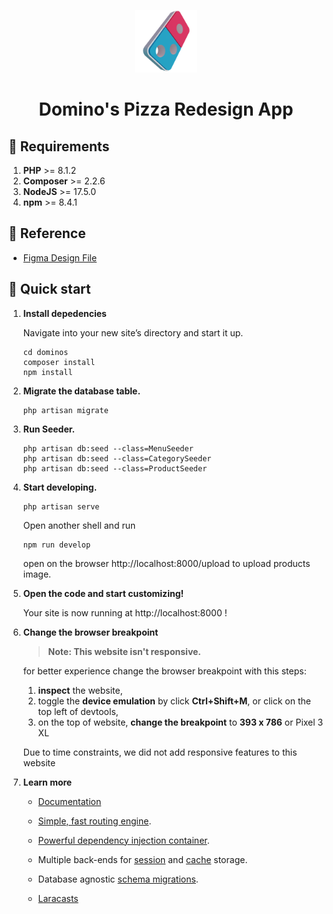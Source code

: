 <p align="center">
    <img alt="Domino's Pizza 3d Logo" src="./public/Logo3D.png" width="100" />
</p>
<h1 align="center">
  Domino's Pizza Redesign App
</h1>

## 🧾 Requirements

1.  **PHP** >= 8.1.2
2.  **Composer** >= 2.2.6
3.  **NodeJS** >= 17.5.0
4.  **npm** >= 8.4.1

## 🔱 Reference

-   [Figma Design File](https://www.figma.com/file/YfJdoFida9cy8DoIhMDbLh/Domino-s-Redesign-File)

## 🚀 Quick start

1. **Install depedencies**

    Navigate into your new site’s directory and start it up.

    ```shell
    cd dominos
    composer install
    npm install
    ```

2. **Migrate the database table.**

    ```shell
    php artisan migrate
    ```

3. **Run Seeder.**

    ```shell
    php artisan db:seed --class=MenuSeeder
    php artisan db:seed --class=CategorySeeder
    php artisan db:seed --class=ProductSeeder
    ```

4. **Start developing.**

    ```shell
    php artisan serve
    ```

    Open another shell and run

    ```shell
    npm run develop
    ```

    open on the browser http://localhost:8000/upload to upload products image.

5. **Open the code and start customizing!**

    Your site is now running at http://localhost:8000 !

6. **Change the browser breakpoint**

    > **Note: This website isn't responsive.**

    for better experience change the browser breakpoint with this steps:

    1. **inspect** the website,
    2. toggle the **device emulation** by click **Ctrl+Shift+M**, or click on the top left of devtools,
    3. on the top of website, **change the breakpoint** to **393 x 786** or Pixel 3 XL

    Due to time constraints, we did not add responsive features to this website

7. **Learn more**

    - [Documentation](https://laravel.com/docs)

    - [Simple, fast routing engine](https://laravel.com/docs/routing).

    - [Powerful dependency injection container](https://laravel.com/docs/container).

    - Multiple back-ends for [session](https://laravel.com/docs/session) and [cache](https://laravel.com/docs/cache) storage.

    - Database agnostic [schema migrations](https://laravel.com/docs/migrations).

    - [Laracasts](https://laracasts.com)
